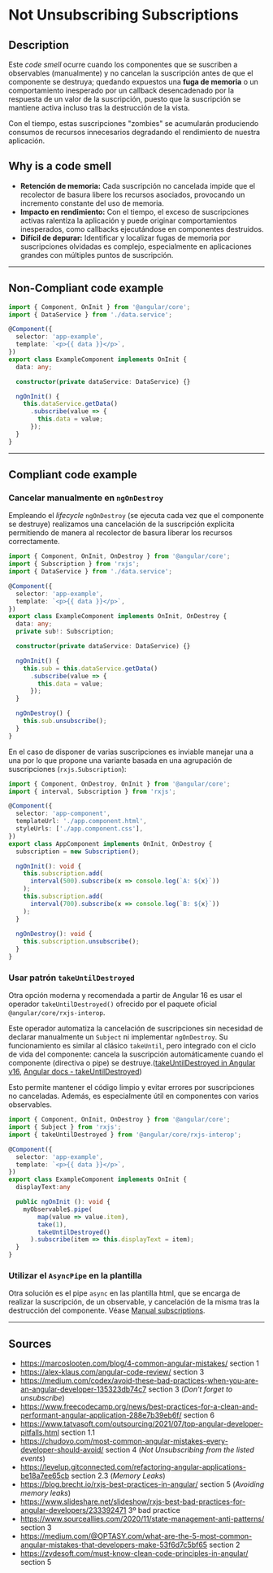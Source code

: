 # Not Unsubscribing Subscriptions

## Description

Este *code smell* ocurre cuando los componentes que se suscriben a observables (manualmente) y no cancelan la suscripción antes de que el componente se destruya; quedando expuestos una **fuga de memoria** o un comportamiento inesperado por un callback desencadenado por la respuesta de un valor de la suscripción, puesto que la suscripción se mantiene activa incluso tras la destrucción de la vista. 

Con el tiempo, estas suscripciones "zombies" se acumularán produciendo consumos de recursos innecesarios degradando el rendimiento de nuestra aplicación.

## Why is a code smell

- **Retención de memoria:** Cada suscripción no cancelada impide que el recolector de basura libere los recursos asociados, provocando un incremento constante del uso de memoria.
- **Impacto en rendimiento:** Con el tiempo, el exceso de suscripciones activas ralentiza la aplicación y puede originar comportamientos inesperados, como callbacks ejecutándose en componentes destruidos.
- **Difícil de depurar:** Identificar y localizar fugas de memoria por suscripciones olvidadas es complejo, especialmente en aplicaciones grandes con múltiples puntos de suscripción.

---
## Non-Compliant code example

```typescript
import { Component, OnInit } from '@angular/core';
import { DataService } from './data.service';

@Component({
  selector: 'app-example',
  template: `<p>{{ data }}</p>`,
})
export class ExampleComponent implements OnInit {
  data: any;

  constructor(private dataService: DataService) {}

  ngOnInit() {
    this.dataService.getData()
      .subscribe(value => {
        this.data = value;
      });
  }
}
```

---
## Compliant code example

### Cancelar manualmente en `ngOnDestroy`

Empleando el *lifecycle* `ngOnDestroy` (se ejecuta cada vez que el componente se destruye) realizamos una cancelación de la suscripción explicita permitiendo de manera al recolector de basura liberar los recursos correctamente.

```typescript
import { Component, OnInit, OnDestroy } from '@angular/core';
import { Subscription } from 'rxjs';
import { DataService } from './data.service';

@Component({
  selector: 'app-example',
  template: `<p>{{ data }}</p>`,
})
export class ExampleComponent implements OnInit, OnDestroy {
  data: any;
  private sub!: Subscription;

  constructor(private dataService: DataService) {}

  ngOnInit() {
    this.sub = this.dataService.getData()
      .subscribe(value => {
        this.data = value;
      });
  }

  ngOnDestroy() {
    this.sub.unsubscribe();
  }
}
```

En el caso de disponer de varias suscripciones es inviable manejar una a una por lo que propone una variante basada en una agrupación de suscripciones (`rxjs.Subscription`):
```ts
import { Component, OnDestroy, OnInit } from '@angular/core';
import { interval, Subscription } from 'rxjs';

@Component({
  selector: 'app-component',
  templateUrl: './app.component.html',
  styleUrls: ['./app.component.css'],
})
export class AppComponent implements OnInit, OnDestroy {
  subscription = new Subscription();

  ngOnInit(): void {
    this.subscription.add(
      interval(500).subscribe(x => console.log(`A: ${x}`))
    );
    this.subscription.add(
      interval(700).subscribe(x => console.log(`B: ${x}`))
    );
  }
  
  ngOnDestroy(): void {
    this.subscription.unsubscribe();
  }
}
```

### Usar patrón `takeUntilDestroyed`
Otra opción moderna y recomendada a partir de Angular 16 es usar el operador `takeUntilDestroyed()` ofrecido por el paquete oficial `@angular/core/rxjs-interop`.

Este operador automatiza la cancelación de suscripciones sin necesidad de declarar manualmente un `Subject` ni implementar `ngOnDestroy`. Su funcionamiento es similar al clásico `takeUntil`, pero integrado con el ciclo de vida del componente: cancela la suscripción automáticamente cuando el componente (directiva o pipe) se destruye.([takeUntilDestroyed in Angular v16][3], [Angular docs - takeUntilDestroyed][4])

Esto permite mantener el código limpio y evitar errores por suscripciones no canceladas. Además, es especialmente útil en componentes con varios observables.

```typescript
import { Component, OnInit, OnDestroy } from '@angular/core';
import { Subject } from 'rxjs';
import { takeUntilDestroyed } from '@angular/core/rxjs-interop';

@Component({
  selector: 'app-example',
  template: `<p>{{ data }}</p>`,
})
export class ExampleComponent implements OnInit {
  displayText:any

  public ngOnInit (): void {
    myObservable$.pipe(
        map(value => value.item),
        take(1),
        takeUntilDestroyed()
      ).subscribe(item => this.displayText = item);
  }
}
```

### Utilizar el  `AsyncPipe` en la plantilla
Otra solución es el pipe `async` en las plantilla html, que se encarga de realizar la suscripción, de un observable, y cancelación de la misma tras la destrucción del componente. Véase [Manual subscriptions](manual_subscriptions.md).

[1]: https://zydesoft.com/must-know-clean-code-principles-in-angular/
[2]: https://blog.eyas.sh/2018/12/use-asyncpipe-when-possible/
[3]: https://angular.love/takeuntildestroy-in-angular-v16
[4]: https://angular.dev/api/core/rxjs-interop/takeUntilDestroyed
[5]: https://medium.com/netanelbasal/getting-to-know-the-takeuntildestroyed-operator-in-angular-d965b7263856

---
## Sources
- https://marcoslooten.com/blog/4-common-angular-mistakes/ section 1
- https://alex-klaus.com/angular-code-review/ section 3
- https://medium.com/codex/avoid-these-bad-practices-when-you-are-an-angular-developer-135323db74c7 section 3 (*Don’t forget to unsubscribe*)
- https://www.freecodecamp.org/news/best-practices-for-a-clean-and-performant-angular-application-288e7b39eb6f/ section 6
- https://www.tatvasoft.com/outsourcing/2021/07/top-angular-developer-pitfalls.html section 1.1
- https://chudovo.com/most-common-angular-mistakes-every-developer-should-avoid/ section 4 (*Not Unsubscribing from the listed events*)
- https://levelup.gitconnected.com/refactoring-angular-applications-be18a7ee65cb section 2.3 (*Memory Leaks*)
- https://blog.brecht.io/rxjs-best-practices-in-angular/ section 5 (*Avoiding memory leaks*)
- https://www.slideshare.net/slideshow/rxjs-best-bad-practices-for-angular-developers/233392471 3º bad practice
- https://www.sourceallies.com/2020/11/state-management-anti-patterns/ section 3
- https://medium.com/@OPTASY.com/what-are-the-5-most-common-angular-mistakes-that-developers-make-53f6d7c5bf65 section 2
- https://zydesoft.com/must-know-clean-code-principles-in-angular/ section 5